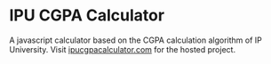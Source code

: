 # IPU CGPA Calculator 

A javascript calculator based on the CGPA calculation algorithm of IP University.
Visit [ipucgpacalculator.com](https://ipucgpacalculator.com/) for the hosted project.
